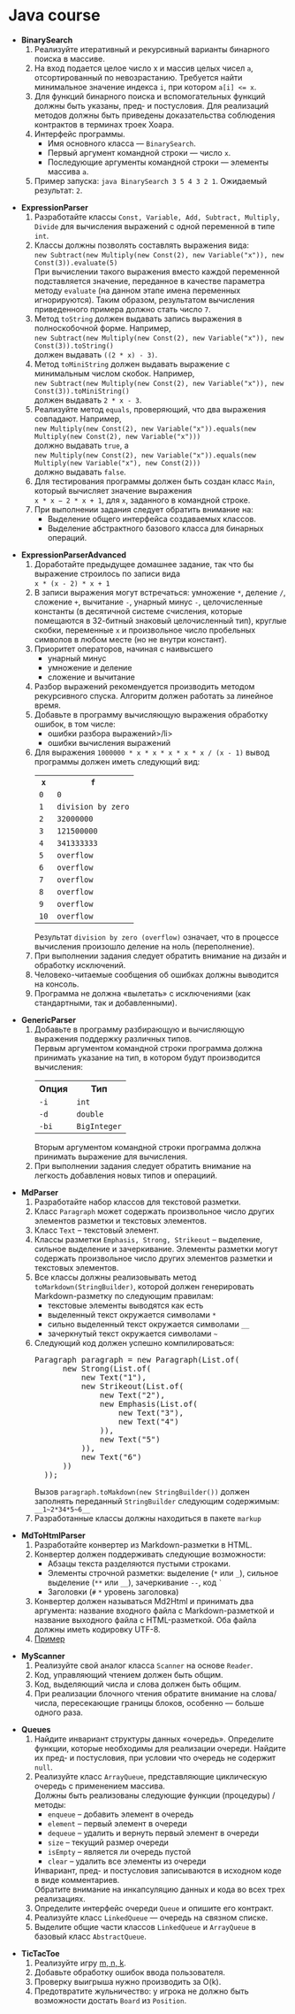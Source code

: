 # Java course

* **BinarySearch** <ol>
  <li>Реализуйте итеративный и рекурсивный варианты бинарного поиска в массиве. </li>
  <li>На вход подается целое число x и массив целых чисел <code>a</code>, отсортированный по невозрастанию. Требуется найти минимальное значение индекса <code>i</code>, при котором <code>a[i] <= x</code>. </li>
  <li>Для функций бинарного поиска и вспомогательных функций должны быть указаны, пред- и постусловия. Для реализаций методов должны быть приведены доказательства соблюдения контрактов в терминах троек Хоара. </li>
  <li>Интерфейс программы. 
    <ul>
      <li>Имя основного класса — <code>BinarySearch</code>.</li>
      <li>Первый аргумент командной строки — число <code>x</code>.</li>
      <li>Последующие аргументы командной строки — элементы массива <code>a</code>.</li> 
    </ul>
  </li>
  <li>Пример запуска: <code>java BinarySearch 3 5 4 3 2 1</code>. Ожидаемый результат: <code>2</code>. </li>
</ol>

* **ExpressionParser** <ol>
  <li>Разработайте классы <code>Const, Variable, Add, Subtract, Multiply, Divide</code> для вычисления выражений с одной переменной в типе <code>int</code>.</li>
  <li>Классы должны позволять составлять выражения вида:<br>
   <code>new Subtract(new Multiply(new Const(2), new Variable("x")), new Const(3)).evaluate(5)</code><br>
    При вычислении такого выражения вместо каждой переменной подставляется значение, переданное в качестве параметра методу <code>evaluate</code> (на данном этапе имена переменных игнорируются). Таким образом, результатом вычисления приведенного примера должно стать число <code>7</code>.</li>
  <li>Метод <code>toString</code> должен выдавать запись выражения в полноскобочной форме. Например,<br>
      <code>new Subtract(new Multiply(new Const(2), new Variable("x")), new Const(3)).toString()</code><br>
      должен выдавать <code>((2 * x) - 3)</code>.</li>
  <li>Метод <code>toMiniString</code> должен выдавать выражение с минимальным числом скобок. Например,<br>
    <code>new Subtract(new Multiply(new Const(2), new Variable("x")), new Const(3)).toMiniString()</code><br>
      должен выдавать <code>2 * x - 3</code>.</li>
  <li>Реализуйте метод <code>equals</code>, проверяющий, что два выражения совпадают. Например,<br>
    <code>new Multiply(new Const(2), new Variable("x")).equals(new Multiply(new Const(2), new Variable("x")))</code><br>
    должно выдавать <code>true</code>, а<br>
    <code>new Multiply(new Const(2), new Variable("x")).equals(new Multiply(new Variable("x"), new Const(2)))</code><br>   
    должно выдавать <code>false</code>.</li>
  <li>Для тестирования программы должен быть создан класс <code>Main</code>, который вычисляет значение выражения<br> <code>x * x − 2 * x + 1</code>, для <code>x</code>, заданного в командной строке.</li>
    <li>При выполнении задания следует обратить внимание на:
        <ul>
        <li>Выделение общего интерфейса создаваемых классов.</li>
        <li>Выделение абстрактного базового класса для бинарных операций.</li>
        </ul>
        </li> 
</ol>

* **ExpressionParserAdvanced** <ol>
  <li>Доработайте предыдущее домашнее задание, так что бы выражение строилось по записи вида<br>
    <code>x * (x - 2) * x + 1</code></li>
  <li>В записи выражения могут встречаться: умножение <code>*</code>, деление <code>/</code>, сложение <code>+</code>, вычитание <code>-</code>, унарный минус <code>-</code>, целочисленные константы (в десятичной системе счисления, которые помещаются в 32-битный знаковый целочисленный тип), круглые скобки, переменные <code>x</code> и произвольное число пробельных символов в любом месте (но не внутри констант).</li>
  <li>Приоритет операторов, начиная с наивысшего
    <ul>
      <li>унарный минус</li>
      <li>умножение и деление</li>
      <li>сложение и вычитание</li>
    </ul>
  </li>
  <li>Разбор выражений рекомендуется производить методом рекурсивного спуска. Алгоритм должен работать за линейное время.</li> 
  <li>Добавьте в программу вычисляющую выражения обработку ошибок, в том числе:
    <ul>
      <li>ошибки разбора выражений>/li>
      <li>ошибки вычисления выражений</li>
    </ul>
  </li>
  <li>Для выражения <code>1000000 * x * x * x * x * x / (x - 1)</code> вывод программы должен иметь следующий вид:
    <table>
      <tr>
        <th><code>x</code></th>
        <th><code>f</code></th>
      </tr>
      <tr>
        <td><code>0</code></td>
        <td><code>0</code></td>
      </tr>
      <tr>
        <td><code>1</code></td>
        <td><code>division by zero</code></td>
      </tr>
      <tr>
        <td><code>2</code></td>
        <td><code>32000000</code></td>
      </tr>
      <tr>
        <td><code>3</code></td>
        <td><code>121500000</code></td>
      </tr>
      <tr>
        <td><code>4</code></td>
        <td><code>341333333</code></td>
      </tr>
      <tr>
        <td><code>5</code></td>
        <td><code>overflow</code></td>
      </tr>
      <tr>
        <td><code>6</code></td>
        <td><code>overflow</code></td>
      </tr>
      <tr>
        <td><code>7</code></td>
        <td><code>overflow</code></td>
      </tr>
      <tr>
        <td><code>8</code></td>
        <td><code>overflow</code></td>
      </tr>
      <tr>
        <td><code>9</code></td>
        <td><code>overflow</code></td>
      </tr>
      <tr>
        <td><code>10</code></td>
        <td><code>overflow</code></td>
      </tr>
    </table>
    Результат <code>division by zero (overflow)</code> означает, что в процессе вычисления произошло деление на ноль (переполнение).</li>
    <li>При выполнении задания следует обратить внимание на дизайн и обработку исключений.</li>
    <li>Человеко-читаемые сообщения об ошибках должны выводится на консоль.</li>
    <li>Программа не должна «вылетать» с исключениями (как стандартными, так и добавленными).</li> 
</ol>

* **GenericParser** <ol>
     <li>Добавьте в программу разбирающую и вычисляющую выражения поддержку различных типов.<br>
        Первым аргументом командной строки программа должна принимать указание на тип, в котором будут производится вычисления:
        <table>
          <tr>
            <th>Опция</th>
            <th>Тип</th>
          </tr>
          <tr>
            <td><code>-i</code></td>
            <td><code>int</code></td>
          </tr>
          <tr>
            <td><code>-d</code></td>
            <td><code>double</code></td>
          </tr>
          <tr>
            <td><code>-bi</code></td>
            <td><code>BigInteger</code></td>
          </tr>
       </table>
       Вторым аргументом командной строки программа должна принимать выражение для вычисления.</li>
    <li>При выполнении задания следует обратить внимание на легкость добавления новых типов и операциий.</li>   
</ol>

* **MdParser** <ol>
  <li>Разработайте набор классов для текстовой разметки.</li>
  <li>Класс <code>Paragraph</code> может содержать произвольное число других элементов разметки и текстовых элементов.</li>
  <li>Класс <code>Text</code> – текстовый элемент.</li>
  <li>Классы разметки <code>Emphasis, Strong, Strikeout</code> – выделение, сильное выделение и зачеркивание. Элементы разметки могут содержать произвольное число других элементов разметки и текстовых элементов.</li>
  <li>Все классы должны реализовывать метод <code>toMarkdown(StringBuilder)</code>, которой должен генерировать Markdown-разметку по следующим правилам:
    <ul>
      <li>текстовые элементы выводятся как есть</li>
      <li>выделенный текст окружается символами <code>*</code></li>
      <li>сильно выделенный текст окружается символами <code>__</code></li>
    <li>зачеркнутый текст окружается символами <code>~</code></li> 
    </ul>
  </li>
  <li>Следующий код должен успешно компилироваться:
    <pre>Paragraph paragraph = new Paragraph(List.of(
        new Strong(List.of(
            new Text("1"),
            new Strikeout(List.of(
                new Text("2"),
                new Emphasis(List.of(
                    new Text("3"),
                    new Text("4")
                )),
                new Text("5")
            )),
            new Text("6")
        ))
    ));</pre>
    Вызов <code>paragraph.toMakdown(new StringBuilder())</code> должен заполнять переданный <code>StringBuilder</code> следующим содержимым:<br>
    <code>__1~2*34*5~6__</code></li>
  <li>Разработанные классы должны находиться в пакете <code>markup</code></li> 
</ol>

* **MdToHtmlParser** <ol>
  <li>Разработайте конвертер из Markdown-разметки в HTML.</li>
  <li>Конвертер должен поддерживать следующие возможности:
    <ul>
      <li>Абзацы текста разделяются пустыми строками.</li>
      <li>Элементы строчной разметки: выделение (<code>*</code> или <code>_</code>), сильное выделение (<code>**</code> или <code>__</code>), зачеркивание <code>--</code>, код <code>`</code></li>
      <li>Заголовки (<code>#</code> <code>*</code> уровень заголовка)</li>
    </ul>
  </li>
  <li>Конвертер должен называться Md2Html и принимать два аргумента: название входного файла с Markdown-разметкой и название выходного файла c HTML-разметкой. Оба файла должны иметь кодировку UTF-8.</li>
  <li><a href="http://www.kgeorgiy.info/courses/prog-intro/homeworks.html#homework-13">Пример</a></li>
</ol>

* **MyScanner** <ol>
  <li>Реализуйте свой аналог класса <code>Scanner</code> на основе <code>Reader</code>.</li>
  <li>Код, управляющий чтением должен быть общим.</li>
  <li>Код, выделяющий числа и слова должен быть общим.</li>
  <li>При реализации блочного чтения обратите внимание на слова/числа, пересекающие границы блоков, особенно — больше одного раза.</li>
</ol>

* **Queues** <ol>
   <li>Найдите инвариант структуры данных «очередь». Определите функции, которые необходимы для реализации очереди. Найдите их пред- и постусловия, при условии что очередь не содержит <code>null</code>.</li>
  <li>Реализуйте класс <code>ArrayQueue</code>, представляющие циклическую очередь с применением массива.<br> 
    Должны быть реализованы следующие функции (процедуры) / методы:
    <ul>
      <li><code>enqueue</code> – добавить элемент в очередь</li>
        <li><code>element</code> – первый элемент в очереди</li>
        <li><code>dequeue</code> – удалить и вернуть первый элемент в очереди</li>
        <li><code>size</code> – текущий размер очереди</li>
        <li><code>isEmpty</code> – является ли очередь пустой</li>
        <li><code>clear</code> – удалить все элементы из очереди</li>
    </ul>
    Инвариант, пред- и постусловия записываются в исходном коде в виде комментариев.<br>
    Обратите внимание на инкапсуляцию данных и кода во всех трех реализациях.</li>   
  <li>Определите интерфейс очереди <code>Queue</code> и опишите его контракт.</li>
  <li>Реализуйте класс <code>LinkedQueue</code> — очередь на связном списке.</li>
  <li>Выделите общие части классов <code>LinkedQueue</code> и <code>ArrayQueue</code> в базовый класс <code>AbstractQueue</code>.</li>
</ol>

* **TicTacToe** <ol>
  <li>Реализуйте игру <a href="https://en.wikipedia.org/wiki/M,n,k-game">m, n, k</a>.</li>
  <li>Добавьте обработку ошибок ввода пользователя.</li>
  <li>Проверку выигрыша нужно производить за O(k).</li>
  <li>Предотвратите жульничество: у игрока не должно быть возможности достать <code>Board</code> из <code>Position</code>.</li>   
</ol>
